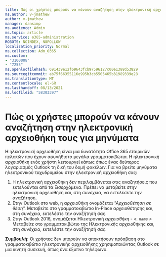 ```yaml
---
title: Πώς οι χρήστες μπορούν να κάνουν αναζήτηση στην ηλεκτρονική αρχειοθήκη τους για μηνύματα
ms.author: v-jmathew
author: v-jmathew
manager: dansimp
ms.audience: Admin
ms.topic: article
ms.service: o365-administration
ROBOTS: NOINDEX, NOFOLLOW
localization_priority: Normal
ms.collection: Adm_O365
ms.custom:
- "3100008"
- "7255"
ms.openlocfilehash: 691439e12f69643fcb97596127c00e1388d53829
ms.sourcegitcommit: ab75f66355116e995b3cb5505465b31989339e28
ms.translationtype: MT
ms.contentlocale: el-GR
ms.lasthandoff: 08/13/2021
ms.locfileid: "58303397"
---
```

# <a name="how-users-can-search-their-online-archive-for-messages"></a>Πώς οι χρήστες μπορούν να κάνουν αναζήτηση στην ηλεκτρονική αρχειοθήκη τους για μηνύματα

Η ηλεκτρονική αρχειοθήκη είναι μια δυνατότητα Office 365 εταιρικών πελατών που έχουν ασυνήθιστα μεγάλα γραμματοκιβώτια. Η ηλεκτρονική αρχειοθήκη ενός χρήστη λειτουργεί κάπως όπως ένας δεύτερος λογαριασμός Outlook τη δική του δομή φακέλων. Για να βρείτε μηνύματα ηλεκτρονικού ταχυδρομείου στην ηλεκτρονική αρχειοθήκη σας:

1. Η ηλεκτρονική αρχειοθήκη δεν περιλαμβάνεται στις αναζητήσεις που εκτελούνται από τα Εισερχόμενα. Πρέπει να μεταβείτε στην ηλεκτρονική αρχειοθήκη και, στη συνέχεια, να εκτελέσετε την αναζήτηση.
2. Στην Outlook στο web, η αρχειοθήκη ονομάζεται *"Αρχειοθέτηση σε θέση".* Μεταβείτε στο γραμματοκιβώτιο In-Place αρχειοθέτησης και, στη συνέχεια, εκτελέστε την αναζήτησή σας.
3. Στην Outlook 2016, ονομάζεται Ηλεκτρονική *αρχειοθήκη - <. `name` >* Μεταβείτε στο γραμματοκιβώτιο της Ηλεκτρονικής αρχειοθήκης και, στη συνέχεια, εκτελέστε την αναζήτησή σας.

**Συμβουλή:** Οι χρήστες δεν μπορούν να αποκτήσουν πρόσβαση στο γραμματοκιβώτιο ηλεκτρονικής αρχειοθήκης χρησιμοποιώντας Outlook σε μια κινητή συσκευή, όπως ένα έξυπνο τηλέφωνο.
